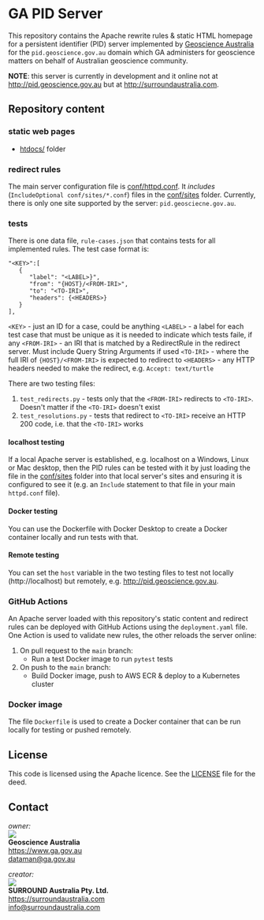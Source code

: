 # GA PID Server
This repository contains the Apache rewrite rules & static HTML homepage for a persistent identifier (PID) server implemented by [Geoscience Australia](https://www.ga.gov.au) for the `pid.geoscience.gov.au` domain which GA administers for geoscience matters on behalf of Australian geoscience community.

**NOTE**: this server is currently in development and it online not at <http://pid.geoscience.gov.au> but at <http://surroundaustralia.com>.

## Repository content

### static web pages

* [htdocs/](htdocs) folder

### redirect rules

The main server configuration file is [conf/httpd.conf](conf/httpd.conf). It _includes_ (`IncludeOptional conf/sites/*.conf`) files in the [conf/sites](conf/sites) folder. Currently, there is only one site supported by the server: `pid.geosciecne.gov.au`.

### tests

There is one data file, `rule-cases.json` that contains tests for all implemented rules. The test case format is:

```
"<KEY>":[
   {
      "label": "<LABEL>}",
      "from": "{HOST}/<FROM-IRI>",
      "to": "<TO-IRI>",
      "headers": {<HEADERS>}
   }
],
```

`<KEY>` - just an ID for a case, could be anything
`<LABEL>` - a label for each test case that must be unique as it is needed to indicate which tests faile, if any
`<FROM-IRI>` - an IRI that is matched by a RedirectRule in the redirect server. Must include Query String Arguments if used
`<TO-IRI>` - where the full IRI of `{HOST}/<FROM-IRI>` is expected to redirect to
`<HEADERS>` - any HTTP headers needed to make the redirect, e.g. `Accept: text/turtle`

There are two testing files:

1. `test_redirects.py` - tests only that the `<FROM-IRI>` redirects to `<TO-IRI>`. Doesn't matter if the `<TO-IRI>` doesn't exist
2. `test_resolutions.py` - tests that redirect to `<TO-IRI>` receive an HTTP 200 code, i.e. that the `<TO-IRI>` works

#### localhost testing
If a local Apache server is established, e.g. localhost on a Windows, Linux or Mac desktop, then the PID rules can be tested with it by just loading the file in the [conf/sites](conf/sites) folder into that local server's sites and ensuring it is configured to see it (e.g. an `Include` statement to that file in your main `httpd.conf` file).

#### Docker testing
You can use the Dockerfile with Docker Desktop to create a Docker container locally and run tests with that.

#### Remote testing
You can set the `host` variable in the two testing files to test not locally (http://localhost) but remotely, e.g. http://pid.geoscience.gov.au.

### GitHub Actions
An Apache server loaded with this repository's static content and redirect rules can be deployed with GitHub Actions using the `deployment.yaml` file. One Action is used to validate new rules, the other reloads the server online:

1. On pull request to the `main` branch:
    - Run a test Docker image to run `pytest` tests
2. On push to the `main` branch:
    - Build Docker image, push to AWS ECR & deploy to a Kubernetes cluster

### Docker image
The file `Dockerfile` is used to create a Docker container that can be run locally for testing or pushed remotely.

## License
This code is licensed using the Apache licence. See the [LICENSE](LICENSE) file for the deed.

## Contact

*owner:*  
![](https://www.ga.gov.au/__data/assets/image/0013/16510/ga-logo.jpg)  
**Geoscience Australia**  
<https://www.ga.gov.au>  
<dataman@ga.gov.au>  

*creator:*  
![](https://vocexcel.surroundaustralia.com/static/media/logo-dark.41edee3d.svg)  
**SURROUND Australia Pty. Ltd.**  
<https://surroundaustralia.com>  
<info@surroundaustralia.com>  